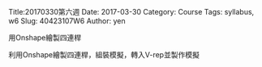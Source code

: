 Title:20170330第六週
Date: 2017-03-30
Category: Course
Tags: syllabus, w6
Slug: 40423107W6
Author: yen

用Onshape繪製四連桿

<!-- PELICAN_END_SUMMARY -->

利用Onshape繪製四連桿，組裝模擬，轉入V-rep並製作模擬





